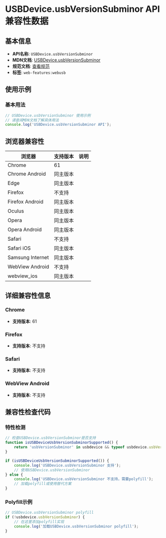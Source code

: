 # USBDevice.usbVersionSubminor API 兼容性数据

## 基本信息

- **API名称**: `USBDevice.usbVersionSubminor`
- **MDN文档**: [USBDevice.usbVersionSubminor](https://developer.mozilla.org/docs/Web/API/USBDevice/usbVersionSubminor)
- **规范文档**: [查看规范](https://wicg.github.io/webusb/#dom-usbdevice-usbversionsubminor)
- **标签**: `web-features:webusb`

## 使用示例

### 基本用法

```javascript
// USBDevice.usbVersionSubminor 使用示例
// 请查阅MDN文档了解具体用法
console.log('USBDevice.usbVersionSubminor API');
```

## 浏览器兼容性

| 浏览器 | 支持版本 | 说明 |
|--------|----------|------|
| Chrome | 61 |  |
| Chrome Android | 同主版本 |  |
| Edge | 同主版本 |  |
| Firefox | 不支持 |  |
| Firefox Android | 同主版本 |  |
| Oculus | 同主版本 |  |
| Opera | 同主版本 |  |
| Opera Android | 同主版本 |  |
| Safari | 不支持 |  |
| Safari iOS | 同主版本 |  |
| Samsung Internet | 同主版本 |  |
| WebView Android | 不支持 |  |
| webview_ios | 同主版本 |  |

## 详细兼容性信息

### Chrome

- **支持版本**: 61

### Firefox

- **支持版本**: 不支持

### Safari

- **支持版本**: 不支持

### WebView Android

- **支持版本**: 不支持

## 兼容性检查代码

### 特性检测

```javascript
// 检查USBDevice.usbVersionSubminor是否支持
function isUSBDeviceUsbVersionSubminorSupported() {
    return 'usbVersionSubminor' in usbdevice && typeof usbdevice.usbVersionSubminor === 'function';
}

if (isUSBDeviceUsbVersionSubminorSupported()) {
    console.log('USBDevice.usbVersionSubminor 支持');
    // 使用USBDevice.usbVersionSubminor
} else {
    console.log('USBDevice.usbVersionSubminor 不支持，需要polyfill');
    // 加载polyfill或使用替代方案
}
```

### Polyfill示例

```javascript
// USBDevice.usbVersionSubminor polyfill
if (!usbdevice.usbVersionSubminor) {
    // 在这里添加polyfill实现
    console.log('加载USBDevice.usbVersionSubminor polyfill');
}
```

